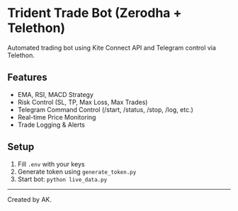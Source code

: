 # Trident Trade Bot (Zerodha + Telethon)

Automated trading bot using Kite Connect API and Telegram control via Telethon.

## Features
- EMA, RSI, MACD Strategy
- Risk Control (SL, TP, Max Loss, Max Trades)
- Telegram Command Control (/start, /status, /stop, /log, etc.)
- Real-time Price Monitoring
- Trade Logging & Alerts

## Setup
1. Fill `.env` with your keys
2. Generate token using `generate_token.py`
3. Start bot: `python live_data.py`

---

Created by AK.

